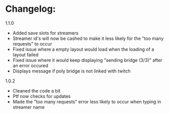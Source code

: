 # Changelog:

1.1.0
- Added save slots for streamers
- Streamer id's will now be cashed to make it less likely for the "too many requests" to occur
- Fixed issue where a empty layout would load when the loading of a layout failed
- Fixed issue where it would keep displaying "sending bridge (3/3)" after an error occured
- Displays message if poly bridge is not linked with twitch



1.0.2
- Cleaned the code a bit
- Ptf now checks for updates
- Made the "too many requests" error less likely to occur when typing in streamer name